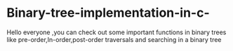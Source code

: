 # Binary-tree-implementation-in-c-
Hello everyone ,you can check out some important functions in binary trees like pre-order,In-order,post-order traversals and searching in a binary tree
